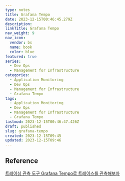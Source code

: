```yaml
---
type: notes
title: Grafana Tempo
date: 2023-12-15T00:46:45.279Z
description:
linkTitle: Grafana Tempo
nav_weight: 9
nav_icon:
  vendor: bs
  name: book
  color: blue
featured: true
series:
  - Dev Ops
  - Management for Infrastructure
categories:
  - Application Monitoring
  - Dev Ops
  - Management for Infrastructure
  - Grafana Tempo
tags:
  - Application Monitoring
  - Dev Ops
  - Management for Infrastructure
  - Grafana Tempo
lastmod: 2023-12-15T00:46:47.426Z
draft: published
slug: grafana-tempo
created: 2023-12-15T09:45
updated: 2023-12-15T09:46
---
```


## Reference

[트레이싱 관측 도구 Grafana Tempo로 트레이스를 관측해보자](https://nangman14.tistory.com/69)
